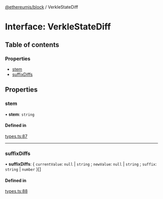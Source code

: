 [@ethereumjs/block](../README.md) / VerkleStateDiff

# Interface: VerkleStateDiff

## Table of contents

### Properties

- [stem](VerkleStateDiff.md#stem)
- [suffixDiffs](VerkleStateDiff.md#suffixdiffs)

## Properties

### stem

• **stem**: `string`

#### Defined in

[types.ts:87](https://github.com/ethereumjs/ethereumjs-monorepo/blob/master/packages/block/src/types.ts#L87)

___

### suffixDiffs

• **suffixDiffs**: { `currentValue`: ``null`` \| `string` ; `newValue`: ``null`` \| `string` ; `suffix`: `string` \| `number`  }[]

#### Defined in

[types.ts:88](https://github.com/ethereumjs/ethereumjs-monorepo/blob/master/packages/block/src/types.ts#L88)
